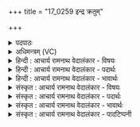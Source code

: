 +++
title = "17_0259 इन्द्र क्रतुम्"

+++
<details><summary>पदपाठः</summary>

इ꣢न्द्र꣢꣯। क्र꣡तु꣢꣯म्। नः꣣। आ꣢। भ꣣र। पिता꣢। पु꣣त्रे꣡भ्यः꣢। पु꣣त्। त्रे꣡भ्यः꣢꣯। य꣡था꣢꣯। शि꣡क्ष꣢꣯। नः꣣। अस्मि꣢न्। पु꣣रुहूत। पुरु। हूत। या꣡म꣢꣯नि। जी꣣वाः꣢। ज्यो꣡तिः꣢꣯। अ꣣शीमहि। २५९।
</details>

<details><summary>अधिमन्त्रम् (VC)</summary>

- इन्द्रः
- वसिष्ठो मैत्रावरुणिः
- बृहती
- मध्यमः
- ऐन्द्रं काण्डम्
</details>

<details><summary>हिन्दी : आचार्य रामनाथ वेदालंकार - विषयः</summary>

अगले मन्त्र में इन्द्र नाम से परमेश्वर, आचार्य और राजा से प्रार्थना की गयी है।
</details>

<details><summary>हिन्दी : आचार्य रामनाथ वेदालंकार - पदार्थः</summary>

पदार्थान्वयभाषाः -  हे (इन्द्र) परम ऐश्वर्य को देनेवाले जगदीश्वर, आचार्य वा राजन् ! आप (नः) हमें (क्रतुम्) विज्ञान और कर्म (आभर) प्रदान करो, (यथा) जिस प्रकार (पिता) पिता (पुत्रेभ्यः) अपने पुत्रों और पुत्रियों के लिए विज्ञान और कर्म प्रदान करता है। हे (पुरुहूत) बहुस्तुत जगदीश्वर, आचार्य वा राजन् ! आप (अस्मिन्) इस सामने विद्यमान (यामनि) जीवनमार्ग, जीवनयज्ञ अथवा योगमार्ग में (नः) हमें (शिक्ष) सभी सामर्थ्य प्रदान करो अथवा शिक्षा दो कि (जीवाः) जीवित और जागरूक रहते हुए हम (ज्योतिः) आशारूप ज्योति को, कर्तव्याकर्तव्यदर्शनरूप ज्योति को, आत्मज्योति को, अथवा परब्रह्म की दिव्य ज्योति को (अशीमहि) प्राप्त कर लेवें ॥७॥ इस मन्त्र में श्लेष और उपमा अलङ्कार हैं ॥७॥
</details>

<details><summary>हिन्दी : आचार्य रामनाथ वेदालंकार - भावार्थः</summary>

भावार्थभाषाः -  जैसे पिता अपनी सन्तानों को ज्ञान देता है, कर्म करना सिखाता है, मार्ग में चलना और दौड़ना सिखाता है, जिससे आत्मनिर्भर होकर वे जीवन में सफल होते हैं, वैसे ही परमात्मा, आचार्य और राजा हमें प्रचुर ज्ञान, महान् कर्मयोग, अतुल सामर्थ्य और श्रेष्ठ शिक्षा प्रदान करें, जिससे हम जीवन से निराशा के अन्धकार को दूर कर जीवित-जागृत रहते हुए, उत्तरोतर ज्योति का दर्शन करते हुए सर्वोत्कृष्ट ईश्वरीय दिव्य ज्योति को पा सकें ॥७॥
</details>

<details><summary>संस्कृत : आचार्य रामनाथ वेदालंकार - विषयः</summary>

अथेन्द्रनाम्ना परमेश्वर आचार्यो नृपतिश्च प्रार्थ्यते।
</details>

<details><summary>संस्कृत : आचार्य रामनाथ वेदालंकार - पदार्थः</summary>

पदार्थान्वयभाषाः -  हे (इन्द्र) परमैश्वर्यप्रद जगदीश्वर आचार्य राजन् वा ! (नः) अस्मभ्यम् (क्रतुम्) विज्ञानं च कर्म च। क्रतुरिति कर्मनाम प्रज्ञानाम च। निघं० २।१, ३।९। (आभर) आहर, (यथा) येन प्रकारेण (पिता) जनकः (पुत्रेभ्यः) पुत्रपुत्रीभ्यः। पुत्राश्च पुत्र्यश्च इत्येकशेषः। प्रज्ञां च कर्म च आहरति। हे (पुरुहूत) बहुस्तुत ! त्वम् (अस्मिन्) पुरो विद्यमाने (यामनि२) जीवनमार्गे जीवनयज्ञे वा योगमार्गे वा। यान्ति अस्मिन्निति यामा मार्गः ‘अर्तिस्तुसु० उ० १।१४०’ इति मन् प्रत्ययः। (नः) अस्मभ्यम् अस्मान् वा। संहितायां ‘नश्च धातुस्थोरुषुभ्यः’ अ० ८।४।२७ इति णत्वम्। (शिक्ष) तादृशं सामर्थ्यं प्रयच्छ शिक्षय वा। शिक्षतिः दानकर्मा। निघं० ३।२०। यद्वा शिक्ष विद्योपादाने, लुप्तणिच्कं रूपम्। संहितायां ‘द्व्यचोऽतस्तिङः’ अ० ६।३।१३५ इति दीर्घः। येन (जीवाः) जीविता जागरूकाश्च सन्तो वयम् (ज्योतिः३) आशारूपं कर्तव्याकर्त्तव्यदर्शनरूपम् आत्मरूपं वा ज्योतिः, ब्रह्मणो दिव्यं प्रकाशं वा (अशीमहि) प्राप्नुयाम। अशूङ् व्याप्तौ स्वादिः, लिङ् ॥७॥४ अत्र श्लेष उपमालङ्कारश्च ॥७॥
</details>

<details><summary>संस्कृत : आचार्य रामनाथ वेदालंकार - भावार्थः</summary>

भावार्थभाषाः -  यथा पिता सन्तानेभ्यो विद्यां कर्मकरणं मार्गे चलनं धावनं च शिक्षयति येनात्मनिर्भरा भूत्वा ते जीवने साफल्यं प्राप्नुवन्ति, तथैव परमात्माऽऽचार्यो नृपतिश्चाऽस्मभ्यं प्रभूतं विज्ञानं, महान्तं कर्मयोगम्, अतुलं सामर्थ्यं, वरिष्ठां शिक्षां च प्रयच्छेत्, येन वयं जीवनान्निराशान्धकारमपसार्य जीविता जागरिताश्च सन्त उत्तरोत्तरं ज्योतिः पश्यन्तश्चरमं पारमेश्वरं दिव्यं ज्योतिरधिगच्छेम ॥७॥५
</details>

<details><summary>संस्कृत : आचार्य रामनाथ वेदालंकार - पादटिप्पनी</summary>

टिप्पणी:   १. ऋ० ७।३२।२६, ऋषिः वसिष्ठः वासिष्ठः शक्तिर्वा, अथ० १८।३।६७ यमः देवता, अथर्वा ऋषिः, २०।७९।१ वसिष्ठः शक्तिर्वा ऋषिः, साम० १४५६। २. यामनि। यान्ति देवा अस्मिन् स यामा यज्ञः। तस्मिन् यामनि यज्ञे इत्यर्थः—इति वि०। यज्ञे—इति भ०। यज्ञे, यद्वा सर्वैः प्राप्तव्ये अस्मिन् प्रकृते ब्रह्मणि—इति सा०। यान्ति यस्मिन् तस्मिन् वर्तमाने समये—इति ऋ० ७।३२।२६ भाष्ये द०। ३. ज्योतिः ज्ञानम्—इति वि०। सूर्यम्—इति भ०। प्रकाशस्वरूपं परमात्मानं त्वाम्—इति ऋ० ७।३२।२६ भाष्ये द०। ४. सायण इमं मन्त्रं वैकल्पिकत्वेन परमात्मपक्षेऽपि व्याचष्टे। तथा हि—“हे इन्द्र भूतानि प्रकाशयितः इन्द्र [तथा च यास्कः “इन्द्र इरां दृणातीति वा इरां ददातीति वा, इरां दधातीति वा, इरां दारयत इति वा, इरां धारयत इति वा, इन्दवे द्रवतीति वा, इन्दौ रमत इति वा, इन्धे भूतानीति वा, तद्यदेनं प्राणैः समैन्धन् तदिन्द्रस्येन्द्रत्वमिति विज्ञायते (निरु० १०।८) इति।] एवंगुणविशिष्ट परमात्मन् ! त्वं क्रतुं कर्म स्वविषयज्ञानं वा नः अस्मभ्यम् आभर आहर प्रयच्छेत्यर्थः। तत्र दृष्टान्तः—पिता पुत्रेभ्यो यथा लोके विद्यां धनं वा प्रयच्छति तथा नोऽस्मभ्यं शिक्ष विद्यां प्रयच्छ। हे पुरुहूत बहुभिराहूत इन्द्र, यामनि सर्वैः प्राप्तव्ये अस्मिन् प्रकृते ब्रह्मणि जीवा वयं ज्योतिः परं ज्योतिः अशीमहि सेवेमहि” इति। ५. दयानन्दर्षिर्मन्त्रमिमम् ऋग्भाष्ये परमात्मपक्षे व्याख्यातवान्।
</details>
